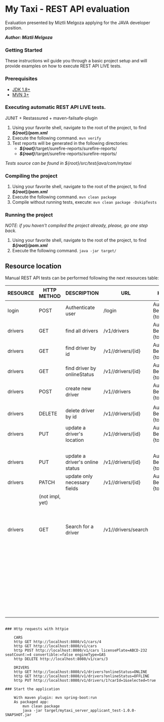 # My Taxi - REST API evaluation

Evaluation presented by Miztli Melgoza applying for the JAVA developer position.

***Author: Miztli Melgoza***

### Getting Started

These instructions wil guide you through a basic project setup and will provide examples on how to execute REST API LIVE tests.

### Prerequisites

- [JDK 1.8+](https://www.oracle.com/technetwork/java/javase/downloads/java-archive-javase8-2177648.html)
- [MVN 3+](https://maven.apache.org/download.cgi)

### Executing automatic REST API LIVE tests.
JUNIT + Restassured + maven-failsafe-plugin

1. Using your favorite shell, navigate to the root of the project, to find ***${root}/pom.xml*** 
2. Execute the following command. `mvn verify`
3. Test reports will be generated in the following directories:
    - ***${root}***/target/surefire-reports/surefire-reports/
    - ***${root}***/target/surefire-reports/surefire-reports/

*Tests source can be found in ${root}/src/test/java/com/mytaxi*

### Compiling the project
1. Using your favorite shell, navigate to the root of the project, to find ***${root}/pom.xml*** 
2. Execute the following command. `mvn clean package`
3. Compile without running tests, execute:  `mvn clean package -DskipTests`
### Running the project
*NOTE: if you haven't compiled the project already, please, go one step back.*
1. Using your favorite shell, navigate to the root of the project, to find ***${root}/pom.xml*** 
2. Execute the following command. `java -jar target/`

## Resource location
Manual REST API tests can be performed following the next resources table:

| RESOURCE    | HTTP METHOD     | DESCRIPTION                     | URL                    |  HEADERS                      |  QUERY PARAMS                                | BODY   | SUCCESS      | FAILURE             |
| ----------- | --------------- | ------------------------------- | ---------------------- | ----------------------------- | -------------------------------------------- | -------| ------------ | ------------------- |
| login       | POST            | Authenticate user               | /login                 | Authorization: Bearer {token} | -------------------------------------------- | ------ | HTTP.OK(200) | HTTP.NOT_FOUND(404) |
| drivers     | GET             | find all drivers                | /v1/drivers            | Authorization: Bearer {token} | -------------------------------------------- | ------ | HTTP.OK(200) | HTTP.NOT_FOUND(404) |
| drivers     | GET             | find driver by id               | /v1//drivers/{id}      | Authorization: Bearer {token} | -------------------------------------------- | ------ | HTTP.OK(200) | HTTP.NOT_FOUND(404) |
| drivers     | GET             | find driver by onlineStatus     | /v1//drivers/{id}      | Authorization: Bearer {token} | (String) onlineStatus={ONLINE, OFFLINE}      | ------ | HTTP.OK(200) | HTTP.NOT_FOUND(404) |
| drivers     | POST            | create new driver               | /v1//drivers           | Authorization: Bearer {token} | -------------------------------------------- | {"username":"Miztli Melgoza", "password":"abcd1234"} | HTTP.CREATED(201) | HTTP.CONFLICT(409) |
|             |                 |                                 |                        |                               |                                              |                          |              |                     |
| drivers     | DELETE          | delete driver by id             | /v1//drivers/{id}      | Authorization: Bearer {token} | -------------------------------------------- | ------------------- | HTTP.NO_CONTENT(204) | HTTP.NOT_FOUND(404) |
| drivers     | PUT             | update a driver's location      | /v1//drivers/{id}      | Authorization: Bearer {token} | (Float) longitude={x.y}                      | ------ | HTTP.NO_CONTENT(204) | HTTP.NOT_FOUND(404) |
|             |                 |                                 |                        |                               | (Float) latitude={-y.x}                      | ------ |                      |                     |
| drivers     | PUT             | update a driver's online status | /v1//drivers/{id}      | Authorization: Bearer {token} | (String) onlineStatus={ONLINE, OFFLINE}      | ------ | HTTP.NO_CONTENT(204) | HTTP.NOT_FOUND(404) |
| drivers     | PATCH           | update only necessary fields    | /v1//drivers/{id}      | Authorization: Bearer {token} | (String) onlineStatus={ONLINE, OFFLINE}      | ------ | HTTP.NO_CONTENT(204) | HTTP.NOT_FOUND(404) |
|             | (not impl, yet) |                                 |                        |                               | (Float) longitude={x.y}                      | ------ |                      |                     |
|             |                 |                                 |                        |                               | (Float) latitude={-y.x}                      | ------ |                      |                     |
|             |                 |                                 |                        |                               | (String) username={''}                       | ------ |                      |                     |
| drivers     | GET             | Search for a driver             | /v1//drivers/search    |                               | (String) username={''}                       | ------ | HTTP.OK(200)         | HTTP.NOT_FOUND(404) |
|             |                 |                                 |                        |                               | (String) onlineStatus={ONLINE, OFFLINE}      | ------ |                      |                     |
|             |                 |                                 |                        |                               | (Integer) rating={x}                         | ------ |                      |                     |
|             |                 |                                 |                        |                               | (String) licensePlate={''}                   | ------ |                      |                     |
|             |                 |                                 |                        |                               | (Integer) seatCount={x}                      | ------ |                      |                     |
|             |                 |                                 |                        |                               | (String) engineType={ELECTRIC,GAS,HYBRID}    | ------ |                      |                     |
|             |                 |                                 |                        |                               | (Boolean) convertible={true, false}          | ------ |                      |                     |
|             |                 |                                 |                        |                               | (String) manufacturerName={}                 | ------ |                      |                     |


```

### Http requests with httpie

    CARS
    http GET http://localhost:8080/v1/cars/4
    http GET http://localhost:8080/v1/cars
    http POST http://localhost:8080/v1/cars licensePlate=ABCD-232 seatCount:=4 convertible:=false engineType=GAS
    http DELETE http://localhost:8080/v1/cars/3

    DRIVERS
    http GET http://localhost:8080/v1/drivers?onlineStatus=ONLINE
    http GET http://localhost:8080/v1/drivers?onlineStatus=OFFLINE
    http PUT http://localhost:8080/v1/drivers/1?carId=1&selected=true

### Start the application

    With maven plugin: mvn spring-boot:run
    As packaged app: 
        mvn clean package
        java -jar target/mytaxi_server_applicant_test-1.0.0-SNAPSHOT.jar
